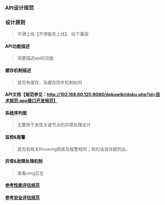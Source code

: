 ### API设计规范
### 设计原则
> 平滑上线【不停服务上线】、向下兼容

#### API功能描述
>简要描述api的功能

#### 缓存机制描述
>是否有缓存，及缓存同步机制如何

#### API文档【规范参见：http://192.168.60.125:8080/dokuwiki/doku.php?id=技术规范:app接口开发规范】
> 

#### 系统序列图
> 主要用于发现关键节点的异常处理设计

#### 监控&报警
> 是否有相关Knowing图表及报警规则；有的话请详细列出。

#### 异常&故障处理机制
> 查看omg日志
 
#### [参考性能评估规范](performance-evaluation-spec.md)
#### [参考安全评估规范](security-evaluation-spec.md)